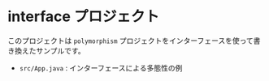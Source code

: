 # interface プロジェクト

このプロジェクトは `polymorphism` プロジェクトをインターフェースを使って書き換えたサンプルです。

- `src/App.java` : インターフェースによる多態性の例
